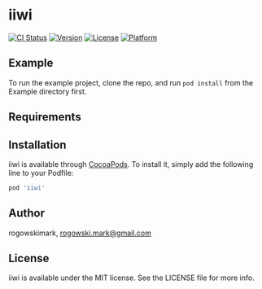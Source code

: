 # iiwi

[![CI Status](https://img.shields.io/travis/rogowskimark/iiwi.svg?style=flat)](https://travis-ci.org/rogowskimark/iiwi)
[![Version](https://img.shields.io/cocoapods/v/iiwi.svg?style=flat)](https://cocoapods.org/pods/iiwi)
[![License](https://img.shields.io/cocoapods/l/iiwi.svg?style=flat)](https://cocoapods.org/pods/iiwi)
[![Platform](https://img.shields.io/cocoapods/p/iiwi.svg?style=flat)](https://cocoapods.org/pods/iiwi)

## Example

To run the example project, clone the repo, and run `pod install` from the Example directory first.

## Requirements

## Installation

iiwi is available through [CocoaPods](https://cocoapods.org). To install
it, simply add the following line to your Podfile:

```ruby
pod 'iiwi'
```

## Author

rogowskimark, rogowski.mark@gmail.com

## License

iiwi is available under the MIT license. See the LICENSE file for more info.
